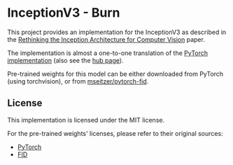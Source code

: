 # InceptionV3 - Burn
This project provides an implementation for the InceptionV3 as described in the [Rethinking the Inception Architecture for Computer Vision](https://arxiv.org/abs/1512.00567) paper.

The implementation is almost a one-to-one translation of the [PyTorch](https://pytorch.org/) [implementation](https://github.com/pytorch/vision/blob/main/torchvision/models/inception.py) (also see the [hub page](https://pytorch.org/hub/pytorch_vision_inception_v3/)).

Pre-trained weights for this model can be either downloaded from PyTorch (using torchvision), or from [mseitzer/pytorch-fid](https://github.com/mseitzer/pytorch-fid).

## License
This implementation is licensed under the MIT license.

For the pre-trained weights' licenses, please refer to their original sources:
- [PyTorch](https://pytorch.org/hub/pytorch_vision_inception_v3/)
- [FID](https://github.com/mseitzer/pytorch-fid)
